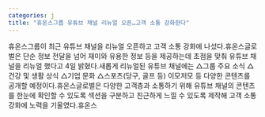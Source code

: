 ```yaml
---
categories: j
title: "휴온스그룹 유튜브 채널 리뉴얼 오픈…고객 소통 강화한다"
---
```

휴온스그룹이 최근 유튜브 채널을 리뉴얼 오픈하고 고객 소통 강화에 나섰다.휴온스글로벌은 단순 정보 전달을 넘어 재미와 유용한 정보 등을 제공하는데 초점을 맞춰 유튜브 채널을 리뉴얼 했다고 4일 밝혔다.새롭게 리뉴얼된 유튜브 채널에는 △그룹 주요 소식 △건강 및 생활 상식 △기업 문화 △스포츠(당구, 골프 등) 이모저모 등 다양한 콘텐츠를 공개할 예정이다.휴온스글로벌은 다양한 고객층과 소통하기 위해 유튜브 채널의 콘텐츠를 한눈에 확인할 수 있도록 섹션을 구분하고 친근하게 느낄 수 있도록 제작해 고객 소통 강화에 노력을 기울였다.휴온스
